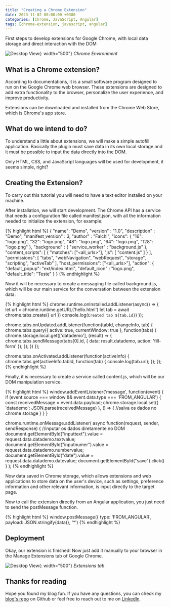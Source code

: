```yaml
---
title: "Creating a Chrome Extension"
date: 2023-11-02 00:00:00 +0300
categories: [Chrome, JavaScript, Angular]
tags: [chrome-extension, javascript, angular]
---
```


First steps to develop extensions for Google Chrome, with local data storage and direct interaction with the DOM

![Desktop View](https://miro.medium.com/v2/resize:fit:828/format:webp/0*ehbMAPkqqrb6kl2L.png){: width="500"}
_Chrome Environment_

## What is a Chrome extension?

According to documentations, it is a small software program designed to run on the Google Chrome web browser. These extensions are designed to add extra functionality to the browser, personalize the user experience, and improve productivity. 

Extensions can be downloaded and installed from the Chrome Web Store, which is Chrome's app store.

## What do we intend to do?

To understand a little about extensions, we will make a simple autofill application. Basically the plugin must save data in its own local storage and it must be possible to input the data directly into the DOM.

Only HTML, CSS, and JavaScript languages ​​will be used for development, it seems simple, right?

## Creating the Extension?

To carry out this tutorial you will need to have a text editor installed on your machine.

After installation, we will start development. The Chrome API has a service that needs a configuration file called manifest.json, with all the information needed to initialize the extension, for example:

{% highlight html %}
{
    "name": "Demo",
    "version" : "1.0",
    "description" : "Demo",
    "manifest_version" : 3,
    "author" : "Falchi",
    "icons": {
        "16": "logo.png",
        "32": "logo.png",
        "48": "logo.png",
        "64": "logo.png",
        "128": "logo.png"
    },
    "background" : {
        "service_worker" : "background.js"
    },
    "content_scripts": [
        {
            "matches": ["<all_urls>"],
            "js": [
                "content.js"
            ]
        }
    ],
    "permissions": [
        "tabs",
        "webNavigation",
        "webRequest",
        "storage",
        "scripting",
        "activeTab"
    ],
    "host_permissions": ["<all_urls>"],
    "action": {
        "default_popup": "ext/index.html",
        "default_icon" : "logo.png",
        "default_title": "Teste"
    }
}
{% endhighlight %}

Now it will be necessary to create a messaging file called background.js, which will be our main service for the conversation between the extension data.

{% highlight html %}
chrome.runtime.onInstalled.addListener(async() => {
    let url = chrome.runtime.getURL('hello.html')
    let tab = await chrome.tabs.create({ url })
    console.log(`Created tab ${tab.id}`)
});

chrome.tabs.onUpdated.addListener(function(tabId, changeInfo, tab) {
        chrome.tabs.query({ active: true, currentWindow: true }, function(tabs) {
            chrome.storage.local.get(['datademo'], (result) => {
                chrome.tabs.sendMessage(tabs[0].id, {
                    data: result.datademo,
                    action: 'fill-form'
                });
            });
        })
});

chrome.tabs.onActivated.addListener(function(activeInfo) {
    chrome.tabs.get(activeInfo.tabId, function(tab) {
        console.log(tab.url);
    });
});
{% endhighlight %}

Finally, it is necessary to create a service called content.js, which will be our DOM manipulation service.

{% highlight html %}
window.addEventListener('message', function(event) {
    if (event.source === window && event.data.type === 'FROM_ANGULAR') {
        const receivedMessage = event.data.payload;
        chrome.storage.local.set({ 'datademo': JSON.parse(receivedMessage) }, () => {
          //salva os dados no chrome storage
        }
    }
}

chrome.runtime.onMessage.addListener(
    async function(request, sender, sendResponse) {
        //inputar os dados diretamente no DOM
        document.getElementById("inputtext").value = request.data.datademo.textvalue;
        document.getElementById("inputnumer").value = request.data.datademo.numbervalue;
        document.getElementById("date").value = request.data.datademo.datevalue;
        document.getElementById("save").click()
    }
);
{% endhighlight %}


Now data saved in Chrome storage, which allows extensions and web applications to store data on the user's device, such as settings, preference information and other relevant information, is input directly to the target page.

Now to call the extension directly from an Angular application, you just need to send the postMessage function.

{% highlight html %}
window.postMessage({ type: 'FROM_ANGULAR', payload: JSON.stringify(data)}, '*')
{% endhighlight %}

## Deployment

Okay, our extension is finished! Now just add it manually to your browser in the Manage Extensions tab of Google Chrome.

![Desktop View](https://miro.medium.com/v2/resize:fit:340/format:webp/1*o3SMBCZSb-m3N-RuJeRYcA.png){: width="500"}
_Extensions tab_


## Thanks for reading

Hope you found my blog fun. If you have any questions, you can check my [blog's repo](https://github.com/falchizao/falchizao.github.io) on Github or feel free to reach out to me on [LinkedIn](https://www.linkedin.com/in/falchizao/).
